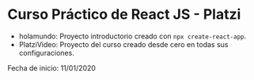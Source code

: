 # Curso Práctico de React JS - Platzi

- holamundo: Proyecto introductorio creado con `npx create-react-app`.
- PlatziVideo: Proyecto del curso creado desde cero en todas sus configuraciones.

Fecha de inicio: 11/01/2020
